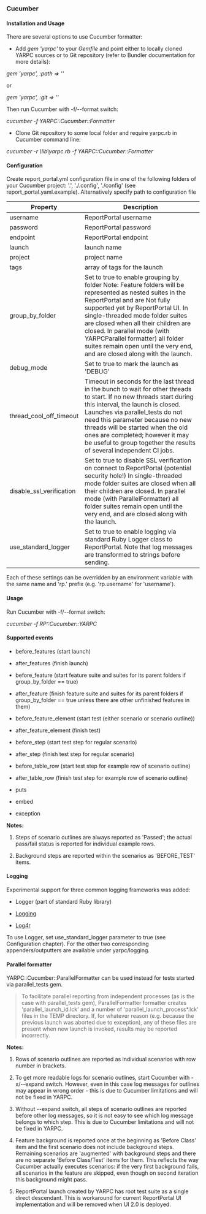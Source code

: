 ### Cucumber

#### Installation and Usage

There are several options to use Cucumber formatter:

-  Add *gem 'yarpc'* to your *Gemfile* and point either to locally cloned YARPC
    sources or to Git repository (refer to Bundler documentation for more
    details):

*gem 'yarpc', :path => '<local path to sources>'*

or

*gem 'yarpc', :git => '<URL to Git repo>'*

Then run Cucumber with -f/--format switch:

*cucumber <other options> -f YARPC::Cucumber::Formatter*

-  Clone Git repository to some local folder and require yarpc.rb in Cucumber command line:

*cucumber <other options> -r <local path to sources>\lib\yarpc.rb -f YARPC::Cucumber::Formatter*

#### Configuration

Create report\_portal.yml configuration file in one of the following folders of
your Cucumber project: '.', './.config', './config' (see
report\_portal.yaml.example). Alternatively specify path to configuration file



| **Property**             | **Description**      |
|--------------------------|----------------------|
| username                 | ReportPortal username|
| password                 | ReportPortal password|             
| endpoint                 | ReportPortal endpoint|      
| launch                   | launch name          |        
| project                  | project name         |
| tags                     | array of tags for the launch|
| group_by_folder          | Set to true to enable grouping by folder Note: Feature folders will be represented as nested suites in the ReportPortal and are Not fully supported yet by ReportPortal UI. In single-threaded mode folder suites are closed when all their children are closed. In parallel mode (with YARPCParallel formatter) all folder suites remain open until the very end, and are closed along with the launch.|   
| debug_mode               | Set to true to mark the launch as 'DEBUG'            |
| thread_cool_off_timeout  | Timeout in seconds for the last thread in the bunch to wait for other threads to start. If no new threads start during this interval, the launch is closed. Launches via parallel_tests do not need this parameter because no new threads will be started when the old ones are completed; however it may be useful to group together the results of several independent CI jobs.|
| disable_ssl_verification | Set to true to disable SSL verification on connect to ReportPortal (potential security hole!) In single-threaded mode folder suites are closed when all their children are closed. In parallel mode (with ParallelFormatter) all folder suites remain open until the very end, and are closed along with the launch.|
| use_standard_logger      | Set to true to enable logging via standard Ruby Logger class to ReportPortal. Note that log messages are transformed to strings before sending.


Each of these settings can be overridden by an environment variable with the same name and 'rp.' prefix (e.g. 'rp.username' for 'username').

#### Usage

Run Cucumber with -f/--format switch:

*cucumber <other options> -f RP::Cucumber::YARPC*

#### Supported events

-   before\_features (start launch)

-   after\_features (finish launch)

-   before\_feature (start feature suite and suites for its parent folders if
    group\_by\_folder == true)

-   after\_feature (finish feature suite and suites for its parent folders if
    group\_by\_folder == true unless there are other unfinished features in
    them)

-   before\_feature\_element (start test (either scenario or scenario outline))

-   after\_feature\_element (finish test)

-   before\_step (start test step for regular scenario)

-   after\_step (finish test step for regular scenario)

-   before\_table\_row (start test step for example row of scenario outline)

-   after\_table\_row (finish test step for example row of scenario outline)

-   puts

-   embed

-   exception

**Notes:**

1. Steps of scenario outlines are always reported as 'Passed'; the actual pass/fail status is reported for individual example rows.

2. Background steps are reported within the scenarios as 'BEFORE\_TEST' items.

#### Logging

Experimental support for three common logging frameworks was added:

-   Logger (part of standard Ruby library)

-   [Logging](<https://rubygems.org/gems/logging>)

-   [Log4r](<https://rubygems.org/gems/log4r>)

To use Logger, set use\_standard\_logger parameter to true (see Configuration
chapter). For the other two corresponding appenders/outputters are available
under yarpc/logging.

#### Parallel formatter

YARPC::Cucumber::ParallelFormatter can be used instead for tests started via
parallel\_tests gem.

>   To facilitate parallel reporting from independent processes (as is the case with
>   parallel\_tests gem), ParallelFormatter formatter creates
>   'parallel\_launch\_id.lck' and a number of 'parallel\_launch\_process\*.lck'
>   files in the TEMP directory. If, for whatever reason (e.g. because the previous
>   launch was aborted due to exception), any of these files are present when new
>   launch is invoked, results may be reported incorrectly.

**Notes:**

1. Rows of scenario outlines are reported as individual scenarios with row
    number in brackets.

2. To get more readable logs for scenario outlines, start Cucumber with
    -x/--expand switch. However, even in this case log messages for outlines may
    appear in wrong order - this is due to Cucumber limitations and will not be
    fixed in YARPC.

3. Without --expand switch, all steps of scenario outlines are reported before
    other log messages, so it is not easy to see which log message belongs to
    which step. This is due to Cucumber limitations and will not be fixed in
    YARPC.

4. Feature background is reported once at the beginning as 'Before Class' item
    and the first scenario does not include background steps. Remaining
    scenarios are 'augmented' with background steps and there are no separate
    'Before Class/Test' items for them. This reflects the way Cucumber actually
    executes scenarios: if the very first background fails, all scenarios in the
    feature are skipped, even though on second iteration this background might
    pass.

5. ReportPortal launch created by YARPC has root test suite as a single direct
    descendant. This is workaround for current ReportPortal UI implementation
    and will be removed when UI 2.0 is deployed.
